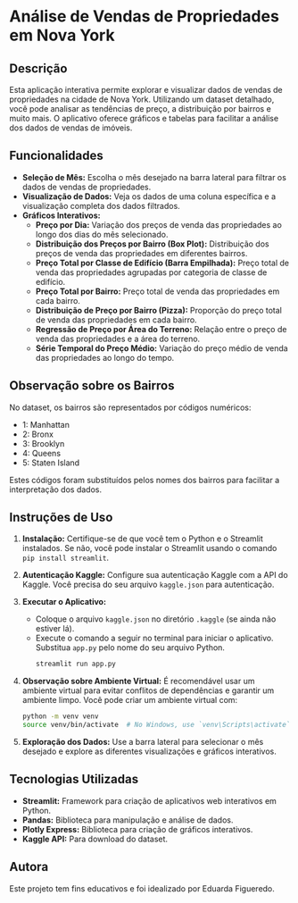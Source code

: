# Análise de Vendas de Propriedades em Nova York

## Descrição

Esta aplicação interativa permite explorar e visualizar dados de vendas de propriedades na cidade de Nova York. Utilizando um dataset detalhado, você pode analisar as tendências de preço, a distribuição por bairros e muito mais. O aplicativo oferece gráficos e tabelas para facilitar a análise dos dados de vendas de imóveis.

## Funcionalidades

- **Seleção de Mês:** Escolha o mês desejado na barra lateral para filtrar os dados de vendas de propriedades.
- **Visualização de Dados:** Veja os dados de uma coluna específica e a visualização completa dos dados filtrados.
- **Gráficos Interativos:**
  - **Preço por Dia:** Variação dos preços de venda das propriedades ao longo dos dias do mês selecionado.
  - **Distribuição dos Preços por Bairro (Box Plot):** Distribuição dos preços de venda das propriedades em diferentes bairros.
  - **Preço Total por Classe de Edifício (Barra Empilhada):** Preço total de venda das propriedades agrupadas por categoria de classe de edifício.
  - **Preço Total por Bairro:** Preço total de venda das propriedades em cada bairro.
  - **Distribuição de Preço por Bairro (Pizza):** Proporção do preço total de venda das propriedades em cada bairro.
  - **Regressão de Preço por Área do Terreno:** Relação entre o preço de venda das propriedades e a área do terreno.
  - **Série Temporal do Preço Médio:** Variação do preço médio de venda das propriedades ao longo do tempo.

## Observação sobre os Bairros

No dataset, os bairros são representados por códigos numéricos:
- 1: Manhattan
- 2: Bronx
- 3: Brooklyn
- 4: Queens
- 5: Staten Island

Estes códigos foram substituídos pelos nomes dos bairros para facilitar a interpretação dos dados.

## Instruções de Uso

1. **Instalação:** Certifique-se de que você tem o Python e o Streamlit instalados. Se não, você pode instalar o Streamlit usando o comando `pip install streamlit`.

2. **Autenticação Kaggle:** Configure sua autenticação Kaggle com a API do Kaggle. Você precisa do seu arquivo `kaggle.json` para autenticação.

3. **Executar o Aplicativo:**
   - Coloque o arquivo `kaggle.json` no diretório `.kaggle` (se ainda não estiver lá).
   - Execute o comando a seguir no terminal para iniciar o aplicativo. Substitua `app.py` pelo nome do seu arquivo Python.
     ```bash
     streamlit run app.py
     ```     

4. **Observação sobre Ambiente Virtual:** É recomendável usar um ambiente virtual para evitar conflitos de dependências e garantir um ambiente limpo. Você pode criar um ambiente virtual com:
   ```bash
   python -m venv venv
   source venv/bin/activate  # No Windows, use `venv\Scripts\activate`
   ```

5. **Exploração dos Dados:** Use a barra lateral para selecionar o mês desejado e explore as diferentes visualizações e gráficos interativos.

## Tecnologias Utilizadas

- **Streamlit:** Framework para criação de aplicativos web interativos em Python.
- **Pandas:** Biblioteca para manipulação e análise de dados.
- **Plotly Express:** Biblioteca para criação de gráficos interativos.
- **Kaggle API:** Para download do dataset.

## Autora
Este projeto tem fins educativos e foi idealizado por Eduarda Figueredo.
